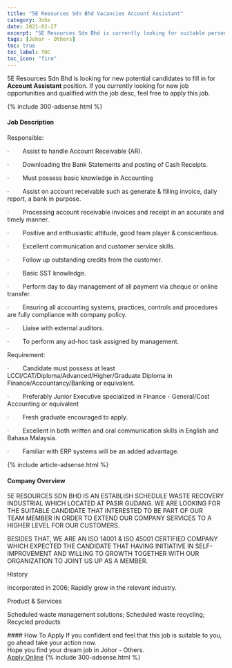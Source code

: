 ```yaml
---
title: "5E Resources Sdn Bhd Vacancies Account Assistant" 
category: Jobs 
date: 2021-02-27 
excerpt: "5E Resources Sdn Bhd is currently looking for suitable person to fill in the Account Assistant which based in Johor - Others" 
tags: [Johor - Others] 
toc: true 
toc_label: TOC 
toc_icon: "fire" 
--- 
```


<p>5E Resources Sdn Bhd is looking for new potential candidates to fill in for <b>Account Assistant</b> position. If you currently looking for new job opportunities and qualified with the job desc, feel free to apply this job.
</p>{% include 300-adsense.html %} 
<div><div><h4>Job Description</h4></div><div><div><span><div><p>Responsible:</p><p>&#183;&#160;&#160;&#160;&#160;&#160;&#160;&#160;&#160;Assist to handle Account Receivable (AR).</p><p>&#183;&#160;&#160;&#160;&#160;&#160;&#160;&#160;&#160;Downloading the Bank Statements and posting of Cash Receipts.</p><p>&#183;&#160;&#160;&#160;&#160;&#160;&#160;&#160;&#160;Must possess basic knowledge in Accounting</p><p>&#183;&#160;&#160;&#160;&#160;&#160;&#160;&#160;&#160;Assist on account receivable such as generate &amp; filling invoice, daily report, a bank in purpose.</p><p>&#183;&#160;&#160;&#160;&#160;&#160;&#160;&#160;&#160;Processing account receivable invoices and receipt in an accurate and timely manner.</p><p>&#183;&#160;&#160;&#160;&#160;&#160;&#160;&#160;&#160;Positive and enthusiastic attitude, good team player &amp; conscientious.</p><p>&#183;&#160;&#160;&#160;&#160;&#160;&#160;&#160;&#160;Excellent communication and customer service skills.</p><p>&#183;&#160;&#160;&#160;&#160;&#160;&#160;&#160;&#160;Follow up outstanding credits from the customer.</p><p>&#183;&#160;&#160;&#160;&#160;&#160;&#160;&#160;&#160;Basic SST knowledge.</p><p>&#183;&#160;&#160;&#160;&#160;&#160;&#160;&#160;&#160;Perform day to day management of all payment via cheque or online transfer.</p><p>&#183;&#160;&#160;&#160;&#160;&#160;&#160;&#160;&#160;Ensuring all accounting systems, practices, controls and procedures are fully compliance with company policy.</p><p>&#183;&#160;&#160;&#160;&#160;&#160;&#160;&#160;&#160;Liaise with external auditors.</p><p>&#183;&#160;&#160;&#160;&#160;&#160;&#160;&#160;&#160;To perform any ad-hoc task assigned by management.</p><p>Requirement:</p><p>&#183;&#160;&#160;&#160;&#160;&#160;&#160;&#160;&#160;Candidate must possess at least LCCI/CAT/Diploma/Advanced/Higher/Graduate Diploma in Finance/Accountancy/Banking or equivalent.</p><p>&#183;&#160;&#160;&#160;&#160;&#160;&#160;&#160;&#160;Preferably Junior Executive specialized in Finance - General/Cost Accounting or equivalent</p><p>&#183;&#160;&#160;&#160;&#160;&#160;&#160;&#160;&#160;Fresh graduate encouraged to apply.</p><p>&#183;&#160;&#160;&#160;&#160;&#160;&#160;&#160;&#160;Excellent in both written and oral communication skills in English and Bahasa Malaysia.</p><p>&#183;&#160;&#160;&#160;&#160;&#160;&#160;&#160;&#160;Familiar with ERP systems will be an added advantage.</p></div></span></div></div></div> 
{% include article-adsense.html %} 
<div><div><h4>Company Overview</h4></div><div><div><span><div><p>5E RESOURCES SDN BHD IS AN ESTABLISH SCHEDULE WASTE RECOVERY INDUSTRIAL WHICH&#160;LOCATED AT PASIR GUDANG. WE ARE LOOKING FOR THE SUITABLE CANDIDATE THAT INTERESTED TO BE PART OF OUR TEAM&#160;MEMBER IN ORDER TO EXTEND OUR COMPANY SERVICES TO A HIGHER LEVEL FOR OUR CUSTOMERS.</p><p>BESIDES THAT, WE ARE AN ISO 14001 &amp; ISO 45001 CERTIFIED COMPANY WHICH EXPECTED THE CANDIDATE THAT HAVING INITIATIVE IN SELF-IMPROVEMENT AND WILLING TO GROWTH TOGETHER WITH OUR ORGANIZATION TO JOINT US UP AS A MEMBER.</p><p>History</p><p>Incorporated in 2006; Rapidly grow in the relevant industry.</p><p>Product &amp; Services</p><p>Scheduled waste management solutions; Scheduled waste recycling; Recycled products</p></div></span></div></div></div> 
#### How To Apply 
If you confident and feel that this job is suitable to you, go ahead take your action now. <br/> 
Hope you find your dream job in Johor - Others. <br/> 
<a href="https://www.jobstreet.com.my/en/job/account-assistant-4492024?jobId=jobstreet-my-job-4492024&" class="btn btn--info" target="_blank" rel="nofollow noopenner">Apply Online</a> 
{% include 300-adsense.html %} 